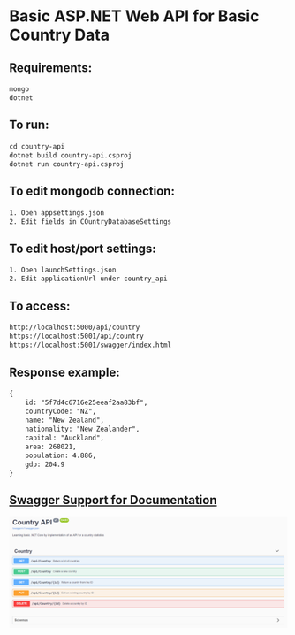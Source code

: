
# Basic ASP.NET Web API for Basic Country Data 

## Requirements:
```
mongo
dotnet
```

## To run:
```
cd country-api
dotnet build country-api.csproj
dotnet run country-api.csproj
```

## To edit mongodb connection:
```
1. Open appsettings.json
2. Edit fields in COuntryDatabaseSettings
```

## To edit host/port settings:
```
1. Open launchSettings.json
2. Edit applicationUrl under country_api
```

## To access:
```
http://localhost:5000/api/country
https://localhost:5001/api/country
https://localhost:5001/swagger/index.html
```

## Response example:
```
{
    id: "5f7d4c6716e25eeaf2aa83bf",
    countryCode: "NZ",
    name: "New Zealand",
    nationality: "New Zealander",
    capital: "Auckland",
    area: 268021,
    population: 4.886,
    gdp: 204.9
}
```

## [Swagger Support for Documentation](https://localhost:5001/swagger/index.html)
![](Docs/swagger.png)
